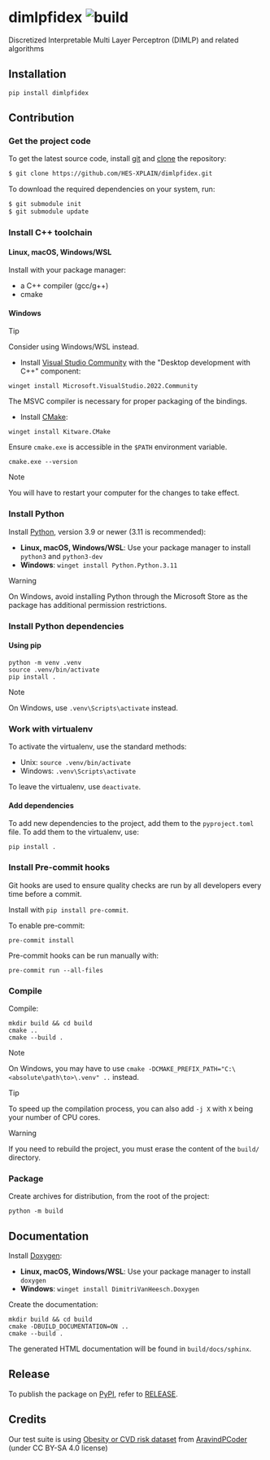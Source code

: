 # dimlpfidex ![build](https://github.com/HES-XPLAIN/dimlpfidex/actions/workflows/build.yml/badge.svg)
Discretized Interpretable Multi Layer Perceptron (DIMLP) and related algorithms

## Installation

```
pip install dimlpfidex
```

## Contribution

### Get the project code

To get the latest source code, install [git](https://git-scm.com/) and [clone](https://docs.github.com/en/get-started/getting-started-with-git/about-remote-repositories) the repository:

```sh
$ git clone https://github.com/HES-XPLAIN/dimlpfidex.git
```

To download the required dependencies on your system, run:

```sh
$ git submodule init
$ git submodule update
```

### Install C++ toolchain

#### Linux, macOS, Windows/WSL

Install with your package manager:

* a C++ compiler (gcc/g++)
* cmake

#### Windows

> [!TIP]
> Consider using Windows/WSL instead.

* Install [Visual Studio Community](https://visualstudio.microsoft.com/vs/) with the "Desktop development with C++" component:

```shell
winget install Microsoft.VisualStudio.2022.Community
```

The MSVC compiler is necessary for proper packaging of the bindings.

* Install [CMake](https://cmake.org/):

```shell
winget install Kitware.CMake
```

Ensure `cmake.exe` is accessible in the `$PATH` environment variable.

```shell
cmake.exe --version
```

> [!NOTE]
> You will have to restart your computer for the changes to take effect.

### Install Python

Install [Python](https://www.python.org/), version 3.9 or newer (3.11 is recommended):

* **Linux, macOS, Windows/WSL**: Use your package manager to install `python3` and `python3-dev`
* **Windows**: `winget install Python.Python.3.11`

> [!WARNING]
> On Windows, avoid installing Python through the Microsoft Store as the package has additional permission restrictions.

### Install Python dependencies

#### Using pip

```shell
python -m venv .venv
source .venv/bin/activate
pip install .
```

> [!NOTE]
> On Windows, use `.venv\Scripts\activate` instead.

### Work with virtualenv

To activate the virtualenv, use the standard methods:

* Unix: `source .venv/bin/activate`
* Windows: `.venv\Scripts\activate`

To leave the virtualenv, use `deactivate`.

#### Add dependencies

To add new dependencies to the project, add them to the `pyproject.toml` file.
To add them to the virtualenv, use:

```shell
pip install .
```

### Install Pre-commit hooks

Git hooks are used to ensure quality checks are run by all developers every time
before a commit.

Install with `pip install pre-commit`.

To enable pre-commit:

```shell
pre-commit install
```

Pre-commit hooks can be run manually with:

```shell
pre-commit run --all-files
```

### Compile

Compile:

```shell
mkdir build && cd build
cmake ..
cmake --build .
```

> [!NOTE]
> On Windows, you may have to use `cmake -DCMAKE_PREFIX_PATH="C:\<absolute\path\to>\.venv" ..` instead.

> [!TIP]
> To speed up the compilation process, you can also add `-j X` with `X` being your number of CPU cores.

> [!WARNING]
> If you need to rebuild the project, you must erase the content of the `build/` directory.

### Package

Create archives for distribution, from the root of the project:

```shell
python -m build
```

## Documentation

Install [Doxygen](https://www.doxygen.nl/):

* **Linux, macOS, Windows/WSL**: Use your package manager to install `doxygen`
* **Windows**: `winget install DimitriVanHeesch.Doxygen`

Create the documentation:

```shell
mkdir build && cd build
cmake -DBUILD_DOCUMENTATION=ON ..
cmake --build .
```

The generated HTML documentation will be found in `build/docs/sphinx`.

## Release

To publish the package on [PyPI](https://pypi.org/project/dimlpfidex/), refer to [RELEASE](RELEASE.md).

## Credits
Our test suite is using [Obesity or CVD risk dataset](https://www.kaggle.com/datasets/aravindpcoder/obesity-or-cvd-risk-classifyregressorcluster) from [AravindPCoder](https://www.kaggle.com/aravindpcoder) (under CC BY-SA 4.0 license)
